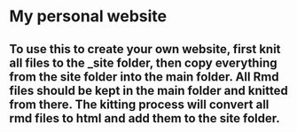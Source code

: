 # My personal website
## To use this to create your own website, first knit all files to the _site folder, then copy everything from the site folder into the main folder. All Rmd files should be kept in the main folder and knitted from there. The kitting process will convert all rmd files to html and add them to the site folder. 
